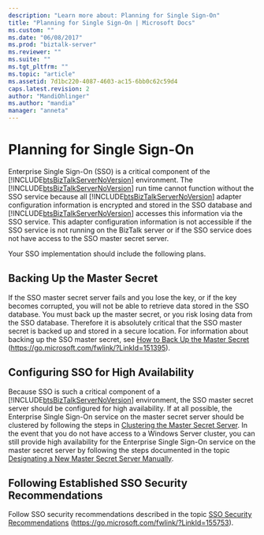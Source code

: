 ```yaml
---
description: "Learn more about: Planning for Single Sign-On"
title: "Planning for Single Sign-On | Microsoft Docs"
ms.custom: ""
ms.date: "06/08/2017"
ms.prod: "biztalk-server"
ms.reviewer: ""
ms.suite: ""
ms.tgt_pltfrm: ""
ms.topic: "article"
ms.assetid: 7d1bc220-4087-4603-ac15-6bb0c62c59d4
caps.latest.revision: 2
author: "MandiOhlinger"
ms.author: "mandia"
manager: "anneta"
---
```

# Planning for Single Sign-On
Enterprise Single Sign-On (SSO) is a critical component of the [!INCLUDE[btsBizTalkServerNoVersion](../includes/btsbiztalkservernoversion-md.md)] environment. The [!INCLUDE[btsBizTalkServerNoVersion](../includes/btsbiztalkservernoversion-md.md)] run time cannot function without the SSO service because all [!INCLUDE[btsBizTalkServerNoVersion](../includes/btsbiztalkservernoversion-md.md)] adapter configuration information is encrypted and stored in the SSO database and [!INCLUDE[btsBizTalkServerNoVersion](../includes/btsbiztalkservernoversion-md.md)] accesses this information via the SSO service. This adapter configuration information is not accessible if the SSO service is not running on the BizTalk server or if the SSO service does not have access to the SSO master secret server.

 Your SSO implementation should include the following plans.

## Backing Up the Master Secret
 If the SSO master secret server fails and you lose the key, or if the key becomes corrupted, you will not be able to retrieve data stored in the SSO database. You must back up the master secret, or you risk losing data from the SSO database. Therefore it is absolutely critical that the SSO master secret is backed up and stored in a secure location. For information about backing up the SSO master secret, see [How to Back Up the Master Secret](../core/how-to-back-up-the-master-secret.md) (https://go.microsoft.com/fwlink/?LinkId=151395).

## Configuring SSO for High Availability
 Because SSO is such a critical component of a [!INCLUDE[btsBizTalkServerNoVersion](../includes/btsbiztalkservernoversion-md.md)] environment, the SSO master secret server should be configured for high availability. If at all possible, the Enterprise Single Sign-On service on the master secret server should be clustered by following the steps in [Clustering the Master Secret Server](../technical-guides/clustering-the-master-secret-server.md). In the event that you do not have access to a Windows Server cluster, you can still provide high availability for the Enterprise Single Sign-On service on the master secret server by following the steps documented in the topic [Designating a New Master Secret Server Manually](../technical-guides/designating-a-new-master-secret-server-manually.md).

## Following Established SSO Security Recommendations
 Follow SSO security recommendations described in the topic [SSO Security Recommendations](../core/sso-security-recommendations.md) (https://go.microsoft.com/fwlink/?LinkId=155753).